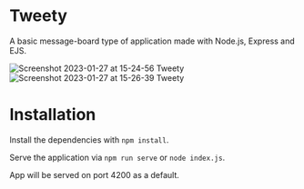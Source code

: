 # Tweety
A basic message-board type of application made with Node.js, Express and EJS. 


![Screenshot 2023-01-27 at 15-24-56 Tweety](https://user-images.githubusercontent.com/46249941/215087044-a7cca374-7571-4daf-81df-85ab5e31d038.png)
![Screenshot 2023-01-27 at 15-26-39 Tweety](https://user-images.githubusercontent.com/46249941/215087048-91bd2827-6058-46c7-8935-87a954032b37.png)

# Installation
Install the dependencies with `npm install`.

Serve the application via `npm run serve` or `node index.js`. 

App will be served on port 4200 as a default.
